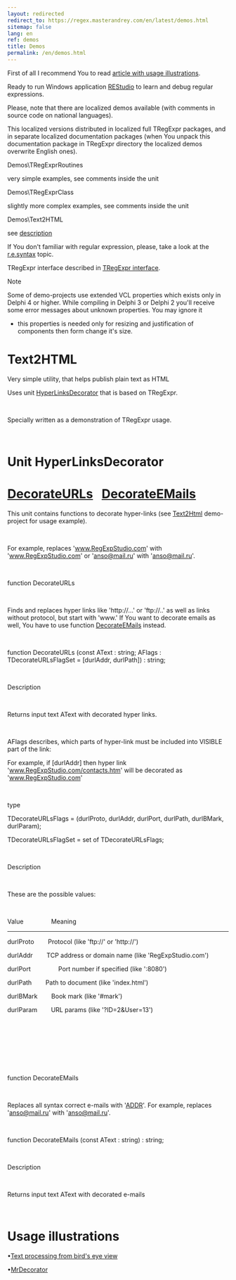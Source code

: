 ```yaml
---
layout: redirected
redirect_to: https://regex.masterandrey.com/en/latest/demos.html
sitemap: false
lang: en
ref: demos
title: Demos
permalink: /en/demos.html
---
```


First of all I recommend You to read 
[article with usage illustrations](https://sorokin.engineer/posts/en/text_processing_from_birds_eye_view.html).

Ready to run Windows application
[REStudio](https://github.com/masterandrey/TRegExpr/releases/download/0.952b/REStudio.exe)
to learn and debug regular expressions.

Please, note that there are localized demos available (with comments in
source code on national languages). 

This localized versions distributed
in localized full TRegExpr packages, and in separate localized
documentation packages (when You unpack this documentation package in
TRegExpr directory the localized demos overwrite English ones).

Demos\TRegExprRoutines

very simple examples, see comments inside the unit

Demos\TRegExprClass

slightly more complex examples, see comments inside the unit

Demos\Text2HTML

see [description](#text2html.html)

If You don't familiar with regular expression, please, take a look at
the [r.e.syntax](regexp_syntax.html) topic.

TRegExpr interface described in [TRegExpr
interface](tregexpr_interface.html).

Note

Some of demo-projects use extended VCL properties which exists only in
Delphi 4 or higher. While compiling in Delphi 3 or Delphi 2 you'll
receive some error messages about unknown properties. You may ignore it
- this properties is needed only for resizing and justification of
components then form change it's size.

Text2HTML
=========

Very simple utility, that helps publish plain text as HTML

Uses unit [HyperLinksDecorator](#hyperlinksdecorator.html) that is based
on TRegExpr.

 

Specially written as a demonstration of TRegExpr usage.

 

Unit HyperLinksDecorator
========================

[DecorateURLs](#hyperlinksdecorator.html#decorateurls)   [DecorateEMails](#hyperlinksdecorator.html#decorateemails)
===================================================================================================================

This unit contains functions to decorate hyper-links (see
[Text2Html](#text2html.html) demo-project for usage example).

 

For example, replaces 'www.RegExpStudio.com' with '<a
href="http://www.RegExpStudio.com">www.RegExpStudio.com</a>' or
'anso@mail.ru' with '<a
href="mailto:anso@mail.ru">anso@mail.ru</a>'.

 

function DecorateURLs

 

Finds and replaces hyper links like 'http://...' or 'ftp://..' as well
as links without protocol, but start with 'www.' If You want to decorate
emails as well, You have to use function
[DecorateEMails](#hyperlinksdecorator.html#decorateemails) instead.

 

function DecorateURLs (const AText : string; AFlags :
TDecorateURLsFlagSet = \[durlAddr, durlPath\]) : string;

 

Description

 

Returns input text AText with decorated hyper links.

 

AFlags describes, which parts of hyper-link must be included into
VISIBLE part of the link:

For example, if \[durlAddr\] then hyper link
'www.RegExpStudio.com/contacts.htm' will be decorated as '<a
href="http://www.RegExpStudio.com/contacts.htm">www.RegExpStudio.com</a>'

 

type

 TDecorateURLsFlags = (durlProto, durlAddr, durlPort, durlPath,
durlBMark, durlParam);

 TDecorateURLsFlagSet = set of TDecorateURLsFlags;

 

Description

 

These are the possible values:

 

Value                Meaning

------------------------------------------------------------------------

durlProto        Protocol (like 'ftp://' or 'http://')

durlAddr        TCP address or domain name (like 'RegExpStudio.com')

durlPort                Port number if specified (like ':8080')

durlPath        Path to document (like 'index.html')

durlBMark        Book mark (like '\#mark')

durlParam        URL params (like '?ID=2&User=13')

 

 

 

 

function DecorateEMails

 

Replaces all syntax correct e-mails with '<a
href="mailto:ADDR">ADDR</a>'. For example, replaces
'anso@mail.ru' with '<a
href="mailto:anso@mail.ru">anso@mail.ru</a>'.

 

function DecorateEMails (const AText : string) : string;

 

Description

 

Returns input text AText with decorated e-mails

 

Usage illustrations
===================

•[Text processing from bird's eye view](#article_bird_eye_view.html)

•[MrDecorator](#article_mrdecorator.html)

